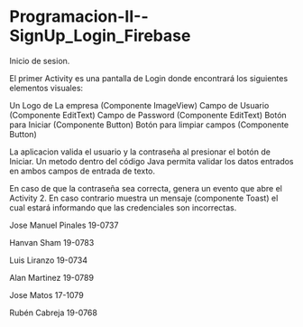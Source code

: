 # Programacion-II--SignUp_Login_Firebase

Inicio de sesion.

El primer Activity es una pantalla de Login donde encontrará los siguientes elementos visuales:

Un Logo de La empresa (Componente ImageView) Campo de Usuario (Componente EditText) Campo de Password (Componente EditText) Botón para Iniciar (Componente Button) Botón para limpiar campos (Componente Button)

La aplicacion valida el usuario y la contraseña al presionar el botón de Iniciar. Un metodo dentro del código Java permita validar los datos entrados en ambos campos de entrada de texto.

En caso de que la contraseña sea correcta, genera un evento que abre el Activity 2. En caso contrario muestra un mensaje (componente Toast) el cual estará informando que las credenciales son incorrectas.

Jose Manuel Pinales 19-0737

Hanvan Sham 19-0783

Luis Liranzo 19-0734

Alan Martinez 19-0789

Jose Matos 17-1079

Rubén Cabreja 19-0768
